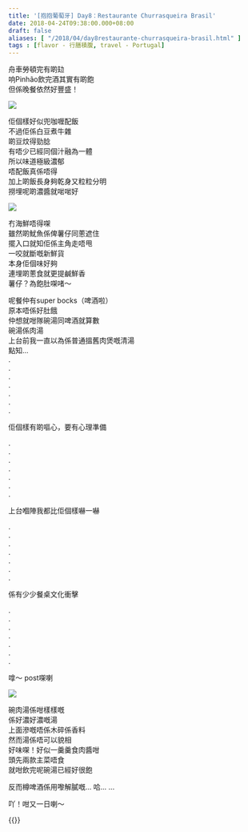 ```yaml
---
title: '[抱抱葡萄牙] Day8：Restaurante Churrasqueira Brasil'
date: 2018-04-24T09:38:00.000+08:00
draft: false
aliases: [ "/2018/04/day8restaurante-churrasqueira-brasil.html" ]
tags : [flavor - 行膳積腹, travel - Portugal]
---
```


舟車勞頓完有啲攰  
响Pinhão飲完酒其實有啲飽  
但係晚餐依然好豐盛！  

![](/images/portugal8e1.jpg)

佢個樣好似兜咖喱配飯  
不過佢係白豆煮牛雜  
啲豆炆得勁腍  
有唔少已經同個汁融為一體  
所以味道極級濃郁  
唔配飯真係唔得  
加上啲飯長身夠乾身又粒粒分明  
撈埋呢啲濃醬就啱啱好  

![](/images/portugal8e.jpg)

冇海鮮唔得㗎  
雖然啲魷魚係俾薯仔同蔥遮住  
擺入口就知佢係主角走唔甩  
一咬就斷嘅新鮮貨  
本身佢個味好夠  
連埋啲蔥食就更提鹹鮮香  
薯仔？為飽肚㗎啫～  
  
呢餐仲有super bocks（啤酒啦）  
原本唔係好肚餓  
仲想就咁隊碗湯同啤酒就算數  
碗湯係肉湯  
上台前我一直以為係普通搵舊肉煲嘅清湯  
點知...  
.  
.  
.  
.  
.  
.  
.  
  
佢個樣有啲嘔心，要有心理準備  
  
.  
.  
.  
.  
.  
.  
.  
  
上台嗰陣我都比佢個樣嚇一嚇  
  
.  
.  
.  
.  
.  
.  
.  
  
係有少少餐桌文化衝擊  
  
.  
.  
.  
.  
.  
.  
.  
  
嗱～ post㗎喇  
  

[![](https://c1.staticflickr.com/1/852/41608457952_0a3558a6ba_z.jpg)](https://c1.staticflickr.com/1/852/41608457952_0a3558a6ba_z.jpg)

碗肉湯係咁樣樣嘅  
係好濃好濃嘅湯  
上面滲嘅唔係木碎係香料  
然而湯係唔可以貌相  
好味㗎！好似一羹羹食肉醬咁  
頭先兩款主菜唔食  
就咁飲完呢碗湯已經好很飽  
  
反而樽啤酒係用嚟解膩嘅... 哈... ...  
  
吖！咁又一日喇～  
  
  

{{<portugal>}}  
